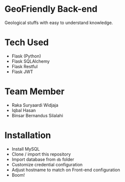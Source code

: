 # GeoFriendly Back-end
Geological stuffs with easy to understand knowledge.

# Tech Used
- Flask (Python)
- Flask SQLAlchemy
- Flask Restful
- Flask JWT

# Team Member
- Raka Suryaardi Widjaja
- Iqbal Hasan
- Binsar Bernandus Silalahi

# Installation
- Install MySQL
- Clone / import this repository
- Import database from `db` folder
- Customize credential configuration
- Adjust hostname to match on Front-end configuration
- Boom!